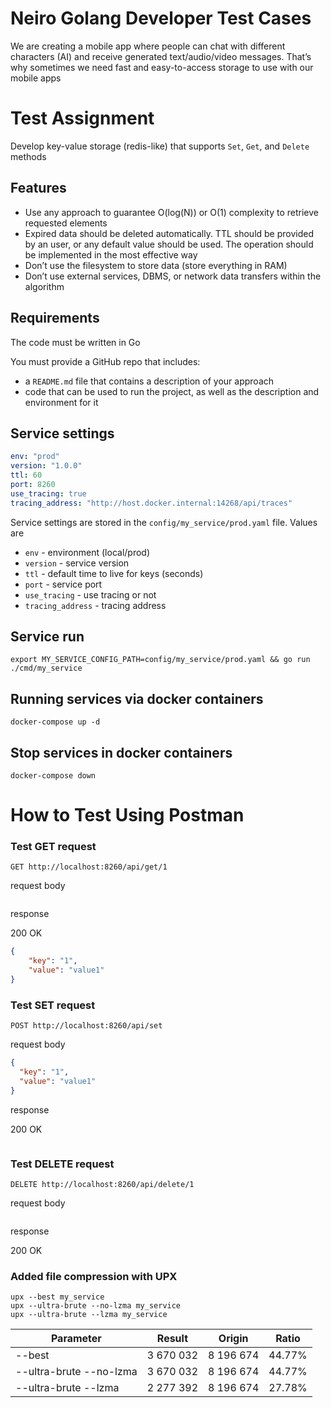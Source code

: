 Neiro Golang Developer Test Cases
====

We are creating a mobile app where people can chat with different characters (AI) and receive generated text/audio/video messages.
That’s why sometimes we need fast and easy-to-access storage to use with our mobile apps


# Test Assignment

Develop key-value storage (redis-like) that supports `Set`, `Get`, and `Delete` methods

## Features

- Use any approach to guarantee O(log(N)) or O(1) complexity to retrieve requested elements
- Expired data should be deleted automatically. TTL should be provided by an user, or any default value should be used. The operation should be implemented in the most effective way
- Don’t use the filesystem to store data (store everything in RAM)
- Don’t use external services, DBMS, or network data transfers within the algorithm

## Requirements

The code must be written in Go

You must provide a GitHub repo that includes:

- a `README.md` file that contains a description of your approach
- code that can be used to run the project, as well as the description and environment for it

## Service settings
```yaml
env: "prod"
version: "1.0.0"
ttl: 60
port: 8260
use_tracing: true
tracing_address: "http://host.docker.internal:14268/api/traces"
```

Service settings are stored in the `config/my_service/prod.yaml` file.
Values are
- `env` - environment (local/prod)
- `version` - service version
- `ttl` - default time to live for keys (seconds)
- `port` - service port
- `use_tracing` - use tracing or not
- `tracing_address` - tracing address

## Service run

```shell
export MY_SERVICE_CONFIG_PATH=config/my_service/prod.yaml && go run ./cmd/my_service
```

## Running services via docker containers

```shell
docker-compose up -d
```

## Stop services in docker containers

```shell
docker-compose down
```

# How to Test Using Postman

### Test GET request
```shell
GET http://localhost:8260/api/get/1
```
request body
```json

```
response 

200 OK

```json
{
    "key": "1",
    "value": "value1"
}
```

### Test SET request
```shell
POST http://localhost:8260/api/set
```
request body
```json
{
  "key": "1",
  "value": "value1"
}
```
response

200 OK

```json

```

### Test DELETE request
```shell
DELETE http://localhost:8260/api/delete/1
```
request body
```json

```
response

200 OK


### Added file compression with UPX

```shell  
upx --best my_service
upx --ultra-brute --no-lzma my_service
upx --ultra-brute --lzma my_service
```

| Parameter               | Result    | Origin    | Ratio |
|-------------------------|-----------|-----------|-------|
| --best                  | 3 670 032 | 8 196 674 |   44.77%    |
| --ultra-brute --no-lzma | 3 670 032 | 8 196 674 |  44.77%   |
| --ultra-brute --lzma    | 2 277 392 | 8 196 674 |  27.78%   |

